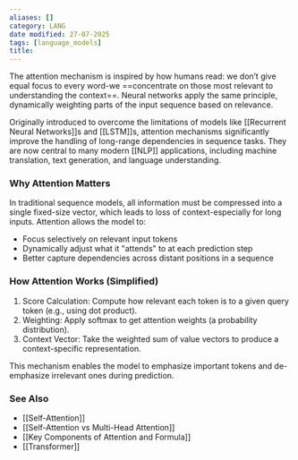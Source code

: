 ```yaml
---
aliases: []
category: LANG
date modified: 27-07-2025
tags: [language_models]
title: 
---
```

The attention mechanism is inspired by how humans read: we don’t give equal focus to every word-we ==concentrate on those most relevant to understanding the context==. Neural networks apply the same principle, dynamically weighting parts of the input sequence based on relevance.

Originally introduced to overcome the limitations of models like [[Recurrent Neural Networks]]s and [[LSTM]]s, attention mechanisms significantly improve the handling of long-range dependencies in sequence tasks. They are now central to many modern [[NLP]] applications, including machine translation, text generation, and language understanding.
### Why Attention Matters

In traditional sequence models, all information must be compressed into a single fixed-size vector, which leads to loss of context-especially for long inputs. Attention allows the model to:

* Focus selectively on relevant input tokens
* Dynamically adjust what it "attends" to at each prediction step
* Better capture dependencies across distant positions in a sequence

### How Attention Works (Simplified)

1. Score Calculation: Compute how relevant each token is to a given query token (e.g., using dot product).
2. Weighting: Apply softmax to get attention weights (a probability distribution).
3. Context Vector: Take the weighted sum of value vectors to produce a context-specific representation.

This mechanism enables the model to emphasize important tokens and de-emphasize irrelevant ones during prediction.
### See Also

* [[Self-Attention]]
* [[Self-Attention vs Multi-Head Attention]]
* [[Key Components of Attention and Formula]]
* [[Transformer]]
